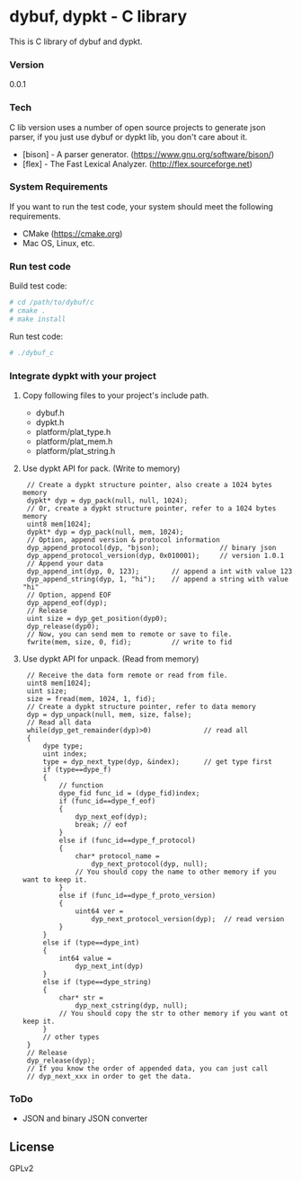 # dybuf, dypkt - C library
This is C library of dybuf and dypkt.

### Version
0.0.1

### Tech
C lib version uses a number of open source projects to generate json parser, if you just use dybuf or dypkt lib, you don't care about it.

* [bison] - A parser generator. (https://www.gnu.org/software/bison/)
* [flex] - The Fast Lexical Analyzer. (http://flex.sourceforge.net)


### System Requirements

If you want to run the test code, your system should meet the following requirements.
- CMake (https://cmake.org)
- Mac OS, Linux, etc.

### Run test code

Build test code:
```sh
# cd /path/to/dybuf/c
# cmake .
# make install
```
Run test code:
```sh
# ./dybuf_c
```

### Integrate dypkt with your project
1. Copy following files to your project's include path.
   * dybuf.h
   * dypkt.h
   * platform/plat_type.h
   * platform/plat_mem.h
   * platform/plat_string.h

2. Use dypkt API for pack. (Write to memory)

        // Create a dypkt structure pointer, also create a 1024 bytes memory
        dypkt* dyp = dyp_pack(null, null, 1024);
        // Or, create a dypkt structure pointer, refer to a 1024 bytes memory
        uint8 mem[1024];
        dypkt* dyp = dyp_pack(null, mem, 1024);
        // Option, append version & protocol information
        dyp_append_protocol(dyp, "bjson);               // binary json
        dyp_append_protocol_version(dyp, 0x010001);     // version 1.0.1
        // Append your data
        dyp_append_int(dyp, 0, 123);        // append a int with value 123
        dyp_append_string(dyp, 1, "hi");    // append a string with value "hi"
        // Option, append EOF
        dyp_append_eof(dyp);
        // Release
        uint size = dyp_get_position(dyp0);
        dyp_release(dyp0);
        // Now, you can send mem to remote or save to file.
        fwrite(mem, size, 0, fid);          // write to fid

3. Use dypkt API for unpack. (Read from memory)

        // Receive the data form remote or read from file.
        uint8 mem[1024];
        uint size;
        size = fread(mem, 1024, 1, fid);
        // Create a dypkt structure pointer, refer to data memory
        dyp = dyp_unpack(null, mem, size, false);
        // Read all data
        while(dyp_get_remainder(dyp)>0)             // read all
        {
            dype type;
            uint index;
            type = dyp_next_type(dyp, &index);      // get type first
            if (type==dype_f)
            {
                // function
                dype_fid func_id = (dype_fid)index;
                if (func_id==dype_f_eof) 
                {
                    dyp_next_eof(dyp);
                    break; // eof
                }
                else if (func_id==dype_f_protocol)
                {
                    char* protocol_name =
                        dyp_next_protocol(dyp, null);
                    // You should copy the name to other memory if you want to keep it.
                }
                else if (func_id==dype_f_proto_version)
                {
                    uint64 ver =
                        dyp_next_protocol_version(dyp);  // read version
                }
            }
            else if (type==dype_int)
            {
                int64 value =
                    dyp_next_int(dyp)
            }
            else if (type==dype_string)
            {
                char* str =
                    dyp_next_cstring(dyp, null);
                // You should copy the str to other memory if you want ot keep it.
            }
            // other types
        }
        // Release
        dyp_release(dyp);
        // If you know the order of appended data, you can just call 
        // dyp_next_xxx in order to get the data.



### ToDo
- JSON and binary JSON converter

License
---
GPLv2
